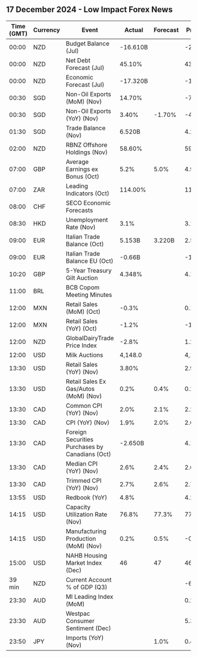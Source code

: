## 17 December 2024 - Low Impact Forex News

| Time (GMT) | Currency | Event | Actual | Forecast | Previous |
|------|----------|-------|--------|----------|----------|
| 00:00 | NZD | Budget Balance (Jul) | -16.610B |  | -25.600B |
| 00:00 | NZD | Net Debt Forecast (Jul) | 45.10% |  | 43.10% |
| 00:00 | NZD | Economic Forecast (Jul) | -17.320B |  | -11.074B |
| 00:30 | SGD | Non-Oil Exports (MoM) (Nov) | 14.70% |  | -7.50% |
| 00:30 | SGD | Non-Oil Exports (YoY) (Nov) | 3.40% | -1.70% | -4.70% |
| 01:30 | SGD | Trade Balance (Nov) | 6.520B |  | 4.290B |
| 02:00 | NZD | RBNZ Offshore Holdings (Nov) | 58.60% |  | 59.20% |
| 07:00 | GBP | Average Earnings ex Bonus (Oct) | 5.2% | 5.0% | 4.9% |
| 07:00 | ZAR | Leading Indicators (Oct) | 114.00% |  | 113.90% |
| 08:00 | CHF | SECO Economic Forecasts |  |  |  |
| 08:30 | HKD | Unemployment Rate (Nov) | 3.1% |  | 3.1% |
| 09:00 | EUR | Italian Trade Balance (Oct) | 5.153B | 3.220B | 2.583B |
| 09:00 | EUR | Italian Trade Balance EU (Oct) | -0.66B |  | -1.17B |
| 10:20 | GBP | 5-Year Treasury Gilt Auction | 4.348% |  | 4.148% |
| 11:00 | BRL | BCB Copom Meeting Minutes |  |  |  |
| 12:00 | MXN | Retail Sales (MoM) (Oct) | -0.3% |  | 0.1% |
| 12:00 | MXN | Retail Sales (YoY) (Oct) | -1.2% |  | -1.5% |
| 12:00 | NZD | GlobalDairyTrade Price Index | -2.8% |  | 1.2% |
| 12:00 | USD | Milk Auctions | 4,148.0 |  | 4,193.0 |
| 13:30 | USD | Retail Sales (YoY) (Nov) | 3.80% |  | 2.90% |
| 13:30 | USD | Retail Sales Ex Gas/Autos (MoM) (Nov) | 0.2% | 0.4% | 0.2% |
| 13:30 | CAD | Common CPI (YoY) (Nov) | 2.0% | 2.1% | 2.2% |
| 13:30 | CAD | CPI (YoY) (Nov) | 1.9% | 2.0% | 2.0% |
| 13:30 | CAD | Foreign Securities Purchases by Canadians (Oct) | -2.650B |  | 4.140B |
| 13:30 | CAD | Median CPI (YoY) (Nov) | 2.6% | 2.4% | 2.6% |
| 13:30 | CAD | Trimmed CPI (YoY) (Nov) | 2.7% | 2.6% | 2.7% |
| 13:55 | USD | Redbook (YoY) | 4.8% |  | 4.2% |
| 14:15 | USD | Capacity Utilization Rate (Nov) | 76.8% | 77.3% | 77.0% |
| 14:15 | USD | Manufacturing Production (MoM) (Nov) | 0.2% | 0.5% | -0.7% |
| 15:00 | USD | NAHB Housing Market Index (Dec) | 46 | 47 | 46 |
| 39 min | NZD | Current Account % of GDP (Q3) |  |  | -6.70% |
| 23:30 | AUD | MI Leading Index (MoM) |  |  | 0.2% |
| 23:30 | AUD | Westpac Consumer Sentiment (Dec) |  |  | 5.3% |
| 23:50 | JPY | Imports (YoY) (Nov) |  | 1.0% | 0.4% |
